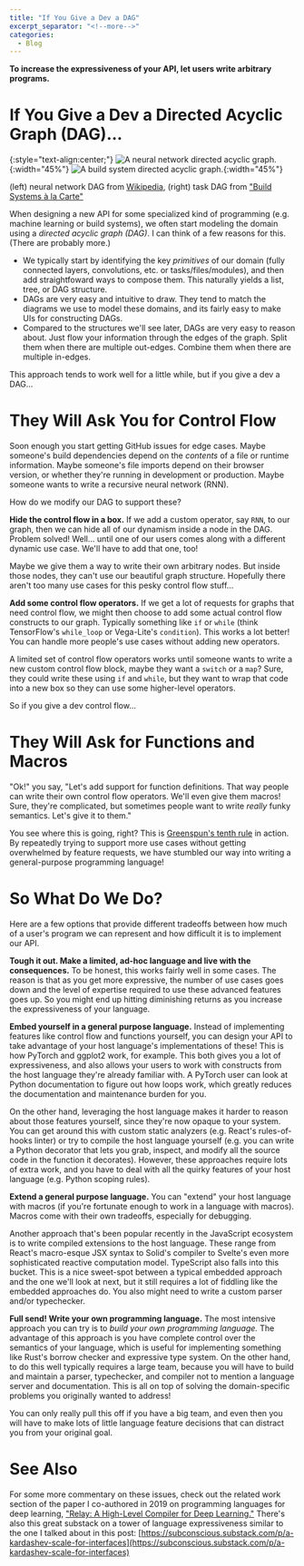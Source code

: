 ```yaml
---
title: "If You Give a Dev a DAG"
excerpt_separator: "<!--more-->"
categories:
  - Blog
---
```


**To increase the expressiveness of your API, let users write arbitrary programs.**

# If You Give a Dev a Directed Acyclic Graph (DAG)...

{:style="text-align:center;"}
![A neural network directed acyclic
graph.](https://upload.wikimedia.org/wikipedia/commons/thumb/9/99/Neural_network_example.svg/1920px-Neural_network_example.svg.png?20081028114456){:width="45%"}
![A build system directed acyclic graph.](../../assets/images/task-dag.png){:width="45%"}

(left) neural network DAG from [Wikipedia](https://en.wikipedia.org/wiki/Neural_network), (right) task DAG from ["Build Systems à la
Carte"](https://www.microsoft.com/en-us/research/uploads/prod/2018/03/build-systems.pdf)

When designing a new API for some specialized kind of programming (e.g. machine learning or build
systems), we often start modeling the domain using a *directed acyclic graph (DAG)*. I can think of
a few reasons for this. (There are probably more.)

- We typically start by identifying the
key *primitives* of our domain (fully connected layers, convolutions, etc. or tasks/files/modules),
and then add straightfoward ways to compose them. This naturally yields a list, tree, or DAG
structure.
- DAGs are very
easy and intuitive to draw. They tend to match the diagrams we use to model these domains, and its
fairly easy to make UIs for constructing DAGs.
- Compared to the structures we'll see later, DAGs are
very easy to reason about. Just flow your information through the edges of the graph. Split them
when there are multiple out-edges. Combine them when there are multiple in-edges.

This approach tends to work well for a little while, but if you give a dev a DAG...

# They Will Ask You for Control Flow

Soon enough you start getting GitHub issues for edge cases. Maybe someone's build dependencies depend on the *contents*
of a file or runtime information. Maybe someone's file imports depend on their browser version, or whether they're
running in development or production. Maybe someone wants to write a recursive neural network (RNN).

How do we modify our DAG to support these?

**Hide the control flow in a box.** If we add a custom operator, say `RNN`, to our graph, then we
can hide all of our dynamism inside a node in the DAG. Problem solved! Well... until one of our
users comes along with a different dynamic use case. We'll have to add that one, too!

Maybe we give them a way to write their own arbitrary nodes. But inside those nodes, they can't use
our beautiful graph structure. Hopefully there aren't too many use cases for this pesky control flow
stuff...

**Add some control flow operators.** If we get a lot of requests for graphs that need control flow,
we might then choose to add some actual control flow constructs to our graph. Typically something
like `if` or `while` (think TensorFlow's `while_loop` or Vega-Lite's `condition`). This works a lot
better! You can handle more people's use cases without adding new operators.

A limited set of control flow operators works until someone wants to write a new custom control flow
block, maybe they want a `switch` or a `map`? Sure, they could write these using `if` and `while`,
but they want to wrap that code into a new box so they can use some higher-level operators.

So if you give a dev control flow...

# They Will Ask for Functions and Macros

"Ok!" you say, "Let's add support for function definitions. That way people can write their own
control flow operators. We'll even give them macros! Sure, they're complicated, but sometimes people
want to write *really* funky semantics. Let's give it to them."

You see where this is going, right? This is [Greenspun's
tenth rule](https://en.wikipedia.org/wiki/Greenspun%27s_tenth_rule) in action. By repeatedly trying
to support more use cases without getting overwhelmed by feature requests, we have stumbled our way
into writing a general-purpose programming language!

# So What Do We Do?

Here are a few options that provide different tradeoffs between how much of a user's program we can
represent and how difficult it is to implement our API.

**Tough it out. Make a limited, ad-hoc language and live with the consequences.** To be honest, this works
fairly well in some cases. The reason is that as you get more expressive, the number of use cases
goes down and the level of expertise required to use these advanced features goes up. So you might
end up hitting diminishing returns as you increase the expressiveness of your language.

**Embed yourself in a general purpose language.** Instead of implementing features like control
flow and functions yourself, you can design your API to take advantage of your host language's
implementations of these! This is how PyTorch and ggplot2 work, for example. This both gives you a
lot of expressiveness, and also allows your users to work with constructs from the host language
they're already familiar with. A PyTorch user can look at Python documentation to figure out how
loops work, which greatly reduces the documentation and maintenance burden for you.

On the other hand, leveraging the host language makes it harder to reason about those features
yourself, since they're now opaque to your system. You can get around this with custom static
analyzers (e.g. React's rules-of-hooks linter) or try to compile the host language yourself (e.g.
you can write a Python decorator that lets you grab, inspect, and modify all the source code in the
function it decorates). However, these approaches require lots of extra work, and you have to deal
with all the quirky features of your host language (e.g. Python scoping rules).

**Extend a general purpose language.** You can "extend" your host language with macros (if
you're fortunate enough to work in a language with macros). Macros come with their own tradeoffs,
especially for debugging.

Another approach that's been popular recently in the JavaScript ecosystem is to write compiled
extensions to the host language. These range from React's macro-esque JSX syntax to Solid's compiler
to Svelte's even more sophisticated reactive computation model. TypeScript also falls into this
bucket. This is a nice sweet-spot between a typical embedded approach and the one we'll look at
next, but it still requires a lot of fiddling like the embedded approaches do. You also might need
to write a custom parser and/or typechecker.

**Full send! Write your own programming language.** The most intensive approach you can try is to
*build your own programming language.* The advantage of this approach is you have complete control
over the semantics of your language, which is useful for implementing something like Rust's borrow
checker and expressive type system. On the other hand, to do this well typically requires a large
team, because you will have to build and maintain a parser, typechecker, and compiler not to mention
a language server and documentation. This is all on top of solving the domain-specific problems you
originally wanted to address! 

You can only really pull this off if you have a big team, and even then you will have to make lots
of little language feature decisions that can distract you from your original goal.

# See Also

For some more commentary on these issues, check out the related work section of the paper I co-authored in 2019 on programming
languages for deep learning, ["Relay: A High-Level Compiler for Deep
Learning."](https://arxiv.org/pdf/1904.08368.pdf) There's also this great substack on a tower of language
expressiveness similar to the one I talked about in this post:
[https://subconscious.substack.com/p/a-kardashev-scale-for-interfaces](https://subconscious.substack.com/p/a-kardashev-scale-for-interfaces)
